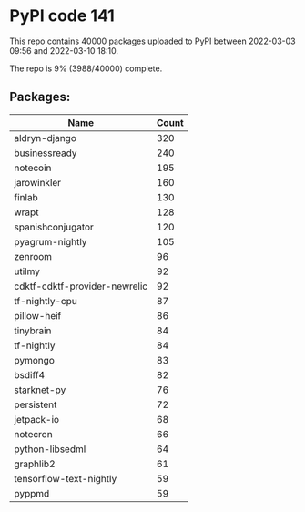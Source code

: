 # PyPI code 141

This repo contains 40000 packages uploaded to PyPI between 
2022-03-03 09:56 and 2022-03-10 18:10.

The repo is 9% (3988/40000) complete.

## Packages:

| Name  | Count |
| ----- | ----- |
| aldryn-django | 320 |
| businessready | 240 |
| notecoin | 195 |
| jarowinkler | 160 |
| finlab | 130 |
| wrapt | 128 |
| spanishconjugator | 120 |
| pyagrum-nightly | 105 |
| zenroom | 96 |
| utilmy | 92 |
| cdktf-cdktf-provider-newrelic | 92 |
| tf-nightly-cpu | 87 |
| pillow-heif | 86 |
| tinybrain | 84 |
| tf-nightly | 84 |
| pymongo | 83 |
| bsdiff4 | 82 |
| starknet-py | 76 |
| persistent | 72 |
| jetpack-io | 68 |
| notecron | 66 |
| python-libsedml | 64 |
| graphlib2 | 61 |
| tensorflow-text-nightly | 59 |
| pyppmd | 59 |



